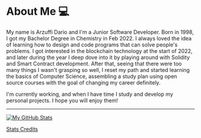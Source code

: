 # About Me 💻

My name is Arzuffi Dario and I'm a Junior Software Developer. Born in 1998, I got my Bachelor Degree in Chemistry in Feb 2022.
I always loved the idea of learning how to design and code programs that can solve people's problems. I got interested in the blockchain technology at the start of 2022, and later during the year I deep dove into it by playing around with Solidity and Smart Contract development. After that, seeing that there were too many things I wasn't grasping so well, I reset my path and started learning the basics of Computer Science, assembling a study plan using open source courses with the goal of changing my career definitely.

I'm currently working, and when I have time I study and develop my personal projects. I hope you will enjoy them!

---

[![My GitHub Stats](https://github-readme-stats.vercel.app/api?username=Fendross&show_icons=true&theme=transparent&title_color=bfee90&text_color=90ee90&icon_color=90eebf)](https://github.com/anuraghazra/github-readme-stats)

[Stats Credits](https://github.com/anuraghazra/github-readme-stats)
